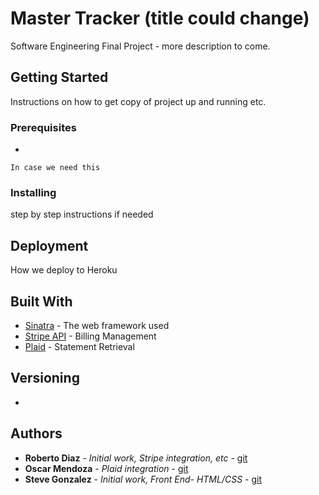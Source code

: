 # Master Tracker (title could change)

Software Engineering Final Project - more description to come.

## Getting Started

Instructions on how to get copy of project up and running etc.

### Prerequisites

-

```
In case we need this
```

### Installing

step by step instructions if needed

## Deployment

How we deploy to Heroku

## Built With

* [Sinatra](http://sinatrarb.com/) - The web framework used
* [Stripe API](https://stripe.com/docs/api) - Billing Management
* [Plaid](https://plaid.com/) - Statement Retrieval

## Versioning

-

## Authors

* **Roberto Diaz** - *Initial work, Stripe integration, etc* - [git](https://github.com/titod23)
* **Oscar Mendoza** - *Plaid integration* - [git](https://github.com/jom512)
* **Steve Gonzalez** - *Initial work, Front End- HTML/CSS* - [git](https://github.com/tweak08)

